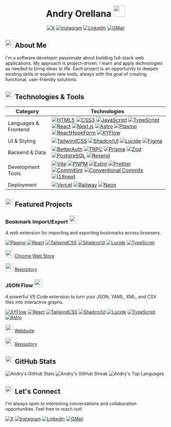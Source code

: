 <div align="center">

# Andry Orellana <img src="https://cdn.animated-fluent-emojis.com/webp/People/mantechie.webp" width="36" height="36" />

[![X][X Badge]][X URL]
[![Instagram][Instagram Badge]][Instagram URL]
[![LinkedIn][LinkedIn Badge]][LinkedIn URL]
[![GMail][GMail Badge]][GMail URL]

</div>

## <img src="https://cdn.animated-fluent-emojis.com/webp/Travel%20and%20places/launch.webp" width="25" height="25" /> About Me

I'm a software developer passionate about building full-stack web applications. My approach is project-driven: I learn and apply technologies as needed to bring ideas to life. Each project is an opportunity to deepen existing skills or explore new tools, always with the goal of creating functional, user-friendly solutions.

## <img src="https://cdn.animated-fluent-emojis.com/webp/Objects/1f6e0_hammerandwrench.webp" width="25" height="25" /> Technologies & Tools

| Category             | Technologies                                                                                                                                                                                                                                                                                                                 |
| -------------------- | ---------------------------------------------------------------------------------------------------------------------------------------------------------------------------------------------------------------------------------------------------------------------------------------------------------------------------- |
| Languages & Frontend | [![HTML5][HTML5 Badge]][HTML5 URL] [![CSS3][CSS3 Badge]][CSS3 URL] [![JavaScript][JavaScript Badge]][JavaScript URL] [![TypeScript][TypeScript Badge]][TypeScript URL] [![React][React Badge]][React URL] [![Next.js][Next.js Badge]][Next.js URL] [![Astro][Astro Badge]][Astro URL] [![Plasmo][Plasmo Badge]][Plasmo URL] [![ReactHookForm][ReactHookForm Badge]][ReactHookForm URL] [![XYFlow][XYFlow Badge]][XYFlow URL]  |
| UI & Styling         | [![TailwindCSS][TailwindCSS Badge]][TailwindCSS URL] [![Shadcn/UI][Shadcn/UI Badge]][Shadcn/UI URL] [![Lucide][Lucide Badge]][Lucide URL] [![Figma][Figma Badge]][Figma URL]                                                                                                                                                 |
| Backend & Data       | [![BetterAuth][BetterAuth Badge]][BetterAuth URL] [![TRPC][TRPC Badge]][TRPC URL] [![Prisma][Prisma Badge]][Prisma URL] [![Zod][Zod Badge]][Zod URL] [![PostgreSQL][PostgreSQL Badge]][PostgreSQL URL] [![Resend][Resend Badge]][Resend URL]                                                                                 |
| Development Tools    | [![Vite][Vite Badge]][Vite URL] [![PNPM][PNPM Badge]][PNPM URL] [![Eslint][Eslint Badge]][Eslint URL] [![Prettier][Prettier Badge]][Prettier URL] [![Commitlint][Commitlint Badge]][Commitlint URL] [![Conventional Commits][Conventional Commits Badge]][Conventional Commits URL] [![i18next][i18next Badge]][i18next URL] |
| Deployment           | [![Vercel][Vercel Badge]][Vercel URL] [![Railway][Railway Badge]][Railway URL] [![Neon][Neon Badge]][Neon URL]                                                                                                                                                                                                               |

## <img src="https://cdn.animated-fluent-emojis.com/webp/Objects/1f4bc_briefcase.webp" width="25" height="25" /> Featured Projects

### Bookmark Import/Export <img src="https://cdn.animated-fluent-emojis.com/webp/Objects/1f516_bookmark.webp" width="25" height="25" />

A web extension for importing and exporting bookmarks across browsers.

[![Plasmo][Plasmo Badge]][Plasmo URL]
[![React][React Badge]][React URL]
[![TailwindCSS][TailwindCSS Badge]][TailwindCSS URL]
[![Shadcn/UI][Shadcn/UI Badge]][Shadcn/UI URL]
[![Lucide][Lucide Badge]][Lucide URL]
[![TypeScript][TypeScript Badge]][TypeScript URL]

<img src="https://cdn.animated-fluent-emojis.com/webp/Activities/1f9e9_jigsaw.webp" width="25" height="25" /> [Chrome Web Store][Bookmark Import/Export Chrome Web Store URL]

<img src="https://cdn.animated-fluent-emojis.com/webp/Objects/1f5c2_cardindexdividers.webp" width="25" height="25" /> [Repository][Bookmark Import/Export Repo URL]

### JSON Flow <img src="https://cdn.animated-fluent-emojis.com/webp/Animals/1f578_spiderweb.webp" width="25" height="25" />

A powerful VS Code extension to turn your JSON, YAML, XML, and CSV files into interactive graphs.

[![XYFlow][XYFlow Badge]][XYFlow URL]
[![React][React Badge]][React URL]
[![TailwindCSS][TailwindCSS Badge]][TailwindCSS URL]
[![Shadcn/UI][Shadcn/UI Badge]][Shadcn/UI URL]
[![Lucide][Lucide Badge]][Lucide URL]
[![TypeScript][TypeScript Badge]][TypeScript URL]
[![Astro][Astro Badge]][Astro URL]

<img src="https://cdn.animated-fluent-emojis.com/webp/Travel%20and%20places/1f310_globewithmeridians.webp" width="25" height="25" /> [Webbsite][JSON Flow URL]

<img src="https://cdn.animated-fluent-emojis.com/webp/Objects/1f5c2_cardindexdividers.webp" width="25" height="25" /> [Repository][JSON Flow Repo URL]

## <img src="https://cdn.animated-fluent-emojis.com/webp/Objects/1f4ca_barchart.webp" width="25" height="25" /> GitHub Stats

![Andry's GitHub Stats](https://github-readme-stats.vercel.app/api?username=AndryOre&show_icons=true&theme=github_dark)
![Andry's GitHub Streak](https://streak-stats.demolab.com/?user=AndryOre&theme=github-dark-blue)
![Andry's Top Languages](https://github-readme-stats.vercel.app/api/top-langs/?username=AndryOre&layout=compact&theme=github_dark)

## <img src="https://cdn.animated-fluent-emojis.com/webp/Hand%20gestures/handshake.webp" width="25" height="25" /> Let's Connect

I'm always open to interesting conversations and collaboration opportunities. Feel free to reach out!

[![X][X Badge]][X URL]
[![Instagram][Instagram Badge]][Instagram URL]
[![LinkedIn][LinkedIn Badge]][LinkedIn URL]
[![GMail][GMail Badge]][GMail URL]

[X Badge]: https://img.shields.io/badge/X-000000.svg?style=for-the-badge&logo=X&logoColor=white
[X URL]: https://x.com/AndryOre
[Instagram Badge]: https://img.shields.io/badge/Instagram-E4405F.svg?style=for-the-badge&logo=Instagram&logoColor=white
[Instagram URL]: https://instagram.com/AndryOre
[LinkedIn Badge]: https://img.shields.io/badge/LinkedIn-0A66C2.svg?style=for-the-badge&logo=LinkedIn&logoColor=white
[LinkedIn URL]: https://linkedin.com/in/AndryOre
[GMail Badge]: https://img.shields.io/badge/Gmail-EA4335.svg?style=for-the-badge&logo=Gmail&logoColor=white
[GMail URL]: mailto:andryfpo@gmail.com
[Bookmark Import/Export Chrome Web Store URL]: https://chromewebstore.google.com/detail/bookmark-importexport/gdhpeilfkeeajillmcncaelnppiakjhn
[Bookmark Import/Export Repo URL]: https://github.com/AndryOre/bookmarks-import-export
[HTML5 Badge]: https://img.shields.io/badge/HTML5-E34F26.svg?style=for-the-badge&logo=HTML5&logoColor=white
[HTML5 URL]: https://developer.mozilla.org/en-US/docs/Glossary/HTML5
[CSS3 Badge]: https://img.shields.io/badge/CSS3-1572B6.svg?style=for-the-badge&logo=CSS3&logoColor=white
[CSS3 URL]: https://developer.mozilla.org/en-US/docs/Web/CSS
[JavaScript Badge]: https://img.shields.io/badge/JavaScript-F7DF1E.svg?style=for-the-badge&logo=JavaScript&logoColor=black
[JavaScript URL]: https://developer.mozilla.org/en-US/docs/Web/JavaScript
[TypeScript Badge]: https://img.shields.io/badge/TypeScript-3178C6.svg?style=for-the-badge&logo=TypeScript&logoColor=white
[TypeScript URL]: https://www.typescriptlang.org/
[React Badge]: https://img.shields.io/badge/React-61DAFB.svg?style=for-the-badge&logo=React&logoColor=black
[React URL]: https://react.dev/
[Next.js Badge]: https://img.shields.io/badge/Next.js-000000.svg?style=for-the-badge&logo=nextdotjs&logoColor=white
[Next.js URL]: https://nextjs.org/
[Astro Badge]: https://img.shields.io/badge/Astro-BC52EE.svg?style=for-the-badge&logo=Astro&logoColor=white
[Astro URL]: https://astro.build/
[TailwindCSS Badge]: https://img.shields.io/badge/Tailwind%20CSS-06B6D4.svg?style=for-the-badge&logo=Tailwind-CSS&logoColor=white
[TailwindCSS URL]: https://tailwindcss.com/
[i18next Badge]: https://img.shields.io/badge/i18next-26A69A.svg?style=for-the-badge&logo=i18next&logoColor=white
[i18next URL]: https://i18next.com/
[Vite Badge]: https://img.shields.io/badge/Vite-646CFF.svg?style=for-the-badge&logo=Vite&logoColor=white
[Vite URL]: https://vitejs.dev/
[Eslint Badge]: https://img.shields.io/badge/ESLint-4B32C3.svg?style=for-the-badge&logo=ESLint&logoColor=white
[Eslint URL]: https://eslint.org/
[Prettier Badge]: https://img.shields.io/badge/Prettier-F7B93E.svg?style=for-the-badge&logo=Prettier&logoColor=black
[Prettier URL]: https://prettier.io/
[Commitlint Badge]: https://img.shields.io/badge/commitlint-000000.svg?style=for-the-badge&logo=commitlint&logoColor=white
[Commitlint URL]: https://commitlint.js.org/
[Vercel Badge]: https://img.shields.io/badge/Vercel-000000.svg?style=for-the-badge&logo=Vercel&logoColor=white
[Vercel URL]: https://vercel.com/
[Railway Badge]: https://img.shields.io/badge/Railway-0B0D0E.svg?style=for-the-badge&logo=Railway&logoColor=white
[Railway URL]: https://railway.app/
[Figma Badge]: https://img.shields.io/badge/Figma-F24E1E.svg?style=for-the-badge&logo=Figma&logoColor=white
[Figma URL]: https://www.figma.com/
[Shadcn/UI Badge]: https://img.shields.io/badge/shadcn/ui-000000.svg?style=for-the-badge&logo=shadcn/ui&logoColor=white
[Shadcn/UI URL]: https://ui.shadcn.com/
[Plasmo Badge]: https://img.shields.io/badge/Plasmo-0F0C29.svg?style=for-the-badge&logo=Plasmo&logoColor=white
[Plasmo URL]: https://www.plasmo.com/
[Lucide Badge]: https://img.shields.io/badge/Lucide-f67373.svg?style=for-the-badge&logo=lucide&logoColor=white
[Lucide URL]: https://lucide.dev/
[BetterAuth Badge]: https://img.shields.io/badge/Better%20Auth-FFFFFF.svg?style=for-the-badge&logo=Better-Auth&logoColor=black
[BetterAuth URL]: https://www.better-auth.com/
[TRPC Badge]: https://img.shields.io/badge/tRPC-2596BE.svg?style=for-the-badge&logo=tRPC&logoColor=white
[TRPC URL]: https://trpc.io/
[Prisma Badge]: https://img.shields.io/badge/Prisma-2D3748.svg?style=for-the-badge&logo=Prisma&logoColor=white
[Prisma URL]: https://www.prisma.io/
[Zod Badge]: https://img.shields.io/badge/Zod-3E67B1.svg?style=for-the-badge&logo=Zod&logoColor=white
[Zod URL]: https://zod.dev/
[PostgreSQL Badge]: https://img.shields.io/badge/PostgreSQL-4169E1.svg?style=for-the-badge&logo=PostgreSQL&logoColor=white
[PostgreSQL URL]: https://www.postgresql.org/
[Conventional Commits Badge]: https://img.shields.io/badge/Conventional%20Commits-FE5196.svg?style=for-the-badge&logo=Conventional-Commits&logoColor=white
[Conventional Commits URL]: https://www.conventionalcommits.org/en/v1.0.0/
[PNPM Badge]: https://img.shields.io/badge/pnpm-F69220.svg?style=for-the-badge&logo=pnpm&logoColor=white
[PNPM URL]: https://pnpm.io/
[Neon Badge]: https://img.shields.io/badge/Neon-00E599.svg?style=for-the-badge&logo=Neon&logoColor=black
[Neon URL]: https://neon.tech/
[Resend Badge]: https://img.shields.io/badge/Resend-000000.svg?style=for-the-badge&logo=Resend&logoColor=white
[Resend URL]: https://resend.com/
[XYFlow Badge]: https://img.shields.io/badge/xyflow-1A192B.svg?style=for-the-badge&logo=xyflow&logoColor=white
[XYFlow URL]: https://xyflow.com/
[ReactHookForm Badge]: https://img.shields.io/badge/React%20Hook%20Form-EC5990.svg?style=for-the-badge&logo=React-Hook-Form&logoColor=white
[ReactHookForm URL]: https://react-hook-form.com/
[JSON Flow URL]: https://jsonflow.com/
[JSON Flow Repo URL]: https://github.com/ManuelGil/vscode-json-flow
